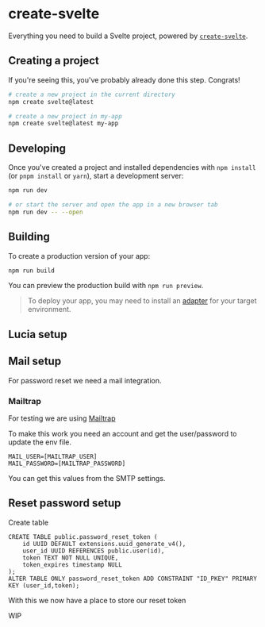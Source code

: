 # create-svelte

Everything you need to build a Svelte project, powered by [`create-svelte`](https://github.com/sveltejs/kit/tree/master/packages/create-svelte).

## Creating a project

If you're seeing this, you've probably already done this step. Congrats!

```bash
# create a new project in the current directory
npm create svelte@latest

# create a new project in my-app
npm create svelte@latest my-app
```

## Developing

Once you've created a project and installed dependencies with `npm install` (or `pnpm install` or `yarn`), start a development server:

```bash
npm run dev

# or start the server and open the app in a new browser tab
npm run dev -- --open
```

## Building

To create a production version of your app:

```bash
npm run build
```

You can preview the production build with `npm run preview`.

> To deploy your app, you may need to install an [adapter](https://kit.svelte.dev/docs/adapters) for your target environment.

## Lucia setup

## Mail setup

For password reset we need a mail integration.

### Mailtrap

For testing we are using [Mailtrap](https://mailtrap.io)

To make this work you need an account and get the user/password to update the env file.

```
MAIL_USER=[MAILTRAP_USER]
MAIL_PASSWORD=[MAILTRAP_PASSWORD]
```

You can get this values from the SMTP settings.

## Reset password setup

Create table

```
CREATE TABLE public.password_reset_token (
	id UUID DEFAULT extensions.uuid_generate_v4(),
	user_id UUID REFERENCES public.user(id),
	token TEXT NOT NULL UNIQUE,
	token_expires timestamp NULL
);
ALTER TABLE ONLY password_reset_token ADD CONSTRAINT "ID_PKEY" PRIMARY KEY (user_id,token);
```

With this we now have a place to store our reset token

WIP
